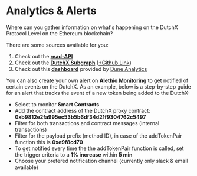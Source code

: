 # Analytics & Alerts

Where can you gather information on what's happening on the DutchX Protocol Level on the Ethereum blockchain?

There are some sources available for you:

1. Check out the [**read-API**](https://dutchx.readthedocs.io/en/latest/api.html)
2. Check out the [**DutchX Subgraph**](https://thegraph.com/explorer/subgraph/gnosis/dutchx) ([+Github Link](https://github.com/gnosis/dx-subgraph))
3. Check out this [**dashboard**](https://explore.duneanalytics.com/public/dashboards/nigajDs8cp1lkmoXYNgdo3jMh2XCzUIiLk0J5Fst) provided by [Dune Analytics](https://www.duneanalytics.com/) 

You can also create your own alert on [**Alethio Monitoring**](https://company.aleth.io/blockchain-monitoring) to get notified of certain events on the DutchX. As an example, below is a step-by-step guide for an alert that tracks the event of a new token being added to the DutchX:
- Select to monitor **Smart Contracts**
- Add the contract address of the DutchX proxy contract: **0xb9812e2fa995ec53b5b6df34d21f9304762c5497**
- Filter for both transactions and contract messages (internal transactions)
- Filter for the payload prefix (method ID), in case of the addTokenPair function this is **0xe9f8cd70**
- To get notified every time the the addTokenPair function is called, set the trigger criteria to a **1% increase** within **5 min**
- Choose your prefered notification channel (currently only slack & email available)
